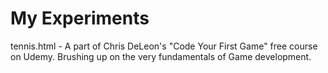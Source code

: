 My Experiments
==============

tennis.html - A part of Chris DeLeon's "Code Your First Game" free course on Udemy. Brushing up on the very fundamentals of Game development.
